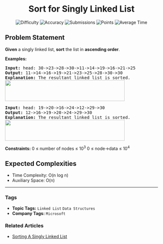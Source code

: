 <h1 align="center">Sort for Singly Linked List</h1>

<p align="center">
  <img alt="Difficulty" title="Difficulty" src="https://custom-icon-badges.demolab.com/badge/Difficulty: Medium-1F222E?style=for-the-badge&logoColor=white&logo=fire"/>
  <img alt="Accuracy" title="Accuracy" src="https://custom-icon-badges.demolab.com/badge/Accuracy: 69.66%25-1F222E?style=for-the-badge&logoColor=white&logo=target"/>
  <img alt="Submissions" title="Submissions" src="https://custom-icon-badges.demolab.com/badge/Submissions: 37K+-1F222E?style=for-the-badge&logoColor=white&logo=repo"/>
  <img alt="Points" title="Points" src="https://custom-icon-badges.demolab.com/badge/Points: 4-1F222E?style=for-the-badge&logoColor=white&logo=award"/>
  <img alt="Average Time" title="Average Time" src="https://custom-icon-badges.demolab.com/badge/Average%20Time: N/A-1F222E?style=for-the-badge&logoColor=white&logo=clock"/>
</p>

## Problem Statement

<b>Given</b> a singly linked list, <b>sort</b> the list in <b>ascending order</b>.

<b>Examples:</b>

<pre><b>Input: </b>head: 30->23->28->30->11->14->19->16->21->25 
<b>Output: </b>11->14->16->19->21->23->25->28->30->30<b> <br></b><b>Explanation: </b>The resultant linked list is sorted.<br><img src="https://media.geeksforgeeks.org/img-practice/prod/addEditProblem/706394/Web/Other/blobid0_1722321362.png" alt="" title="" width="394" height="69"/><br></pre>

<pre><b>Input: </b>head: 19->20->16->24->12->29->30 
<b>Output: </b>12->16->19->20->24->29->30<br><b>Explanation: </b>The resultant linked list is sorted.<br><img src="https://media.geeksforgeeks.org/img-practice/prod/addEditProblem/706394/Web/Other/blobid1_1722321370.png" alt="" title="" width="394" height="69"/></pre>

<b>Constraints:</b>
0 ≤ number of nodes ≤ 10<sup>3</sup>
0 ≤ node->data ≤ 10<sup>4</sup>

## Expected Complexities
- Time Complexity: O(n log n)
- Auxiliary Space: O(n)

<hr>

### Tags
- **Topic Tags:** `Linked List` `Data Structures`
- **Company Tags:** `Microsoft`

### Related Articles
- [Sorting A Singly Linked List](https://www.geeksforgeeks.org/sorting-a-singly-linked-list/)
